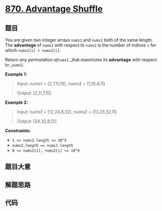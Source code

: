 # [870. Advantage Shuffle](https://leetcode.com/problems/advantage-shuffle/)

## 题目

You are given two integer arrays `nums1` and `nums2` both of the same length.
The **advantage** of `nums1` with respect to `nums2` is the number of indices
`i` for which `nums1[i] > nums2[i]`.

Return _any permutation of_`nums1` _that maximizes its **advantage** with
respect to _`nums2`.

**Example 1:**

> Input: nums1 = [2,7,11,15], nums2 = [1,10,4,11]
>
> Output: [2,11,7,15]

**Example 2:**

> Input: nums1 = [12,24,8,32], nums2 = [13,25,32,11]
>
> Output: [24,32,8,12]

**Constraints:**

- `1 <= nums1.length <= 10^5`
- `nums2.length == nums1.length`
- `0 <= nums1[i], nums2[i] <= 10^9`

## 题目大意

## 解题思路

## 代码

```javascript

```
